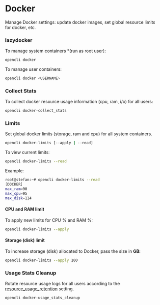 # Docker

Manage Docker settings: update docker images, set global resource limits for docker, etc.

### lazydocker

To manage system containers *(run as root user):
```bash
opencli docker
```

To manage user containers:
```bash
opencli docker <USERNAME>
```

### Collect Stats

To collect docker resource usage information (cpu, ram, i/o) for all users:
```bash
opencli docker-collect_stats
```

### Limits

Set global docker limits (storage, ram and cpu) for all system containers.
```bash
opencli docker-limits [--apply | --read]
```


To view current limits: 
```bash
opencli docker-limits --read
```

Example:
```bash
root@stefan:~# opencli docker-limits --read
[DOCKER]
max_ram=90
max_cpu=95
max_disk=114
```

#### CPU and RAM limit

To apply new limits for CPU % and RAM %:

```bash
opencli docker-limits --apply
```

#### Storage (disk) limit

To increase storage (disk) allocated to Docker, pass the size in **GB**:

```bash
opencli docker-limits --apply 100
```

### Usage Stats Cleanup

Rotate resource usage logs for all users according to the [resource_usage_retention](#resource-usage-retention) setting.

```bash
opencli docker-usage_stats_cleanup
```
